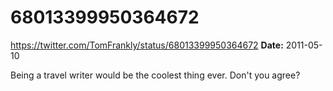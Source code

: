 # 68013399950364672
https://twitter.com/TomFrankly/status/68013399950364672
**Date:** 2011-05-10

Being a travel writer would be the coolest thing ever. Don't you agree?
